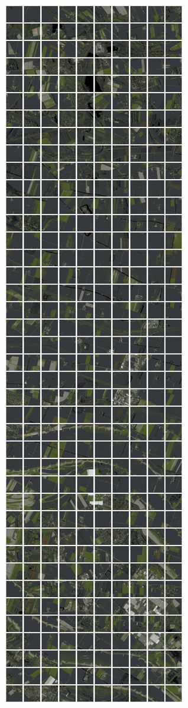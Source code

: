 <html>
<div>
<img src="https://github.com/HakkaTjakka/NL_TILE_MAP/blob/main/18/617/-1041/r.6170.-10410.png" height="44" width="44">
<img src="https://github.com/HakkaTjakka/NL_TILE_MAP/blob/main/18/617/-1041/r.6171.-10410.png" height="44" width="44">
<img src="https://github.com/HakkaTjakka/NL_TILE_MAP/blob/main/18/617/-1041/r.6172.-10410.png" height="44" width="44">
<img src="https://github.com/HakkaTjakka/NL_TILE_MAP/blob/main/18/617/-1041/r.6173.-10410.png" height="44" width="44">
<img src="https://github.com/HakkaTjakka/NL_TILE_MAP/blob/main/18/617/-1041/r.6174.-10410.png" height="44" width="44">
<img src="https://github.com/HakkaTjakka/NL_TILE_MAP/blob/main/18/617/-1041/r.6175.-10410.png" height="44" width="44">
<img src="https://github.com/HakkaTjakka/NL_TILE_MAP/blob/main/18/617/-1041/r.6176.-10410.png" height="44" width="44">
<img src="https://github.com/HakkaTjakka/NL_TILE_MAP/blob/main/18/617/-1041/r.6177.-10410.png" height="44" width="44">
<img src="https://github.com/HakkaTjakka/NL_TILE_MAP/blob/main/18/617/-1041/r.6178.-10410.png" height="44" width="44">
<img src="https://github.com/HakkaTjakka/NL_TILE_MAP/blob/main/18/617/-1041/r.6179.-10410.png" height="44" width="44">
<img src="https://github.com/HakkaTjakka/NL_TILE_MAP/blob/main/18/618/-1041/r.6180.-10410.png" height="44" width="44">
<img src="https://github.com/HakkaTjakka/NL_TILE_MAP/blob/main/18/618/-1041/r.6181.-10410.png" height="44" width="44">
<img src="https://github.com/HakkaTjakka/NL_TILE_MAP/blob/main/18/618/-1041/r.6182.-10410.png" height="44" width="44">
<img src="https://github.com/HakkaTjakka/NL_TILE_MAP/blob/main/18/618/-1041/r.6183.-10410.png" height="44" width="44">
<img src="https://github.com/HakkaTjakka/NL_TILE_MAP/blob/main/18/618/-1041/r.6184.-10410.png" height="44" width="44">
<img src="https://github.com/HakkaTjakka/NL_TILE_MAP/blob/main/18/618/-1041/r.6185.-10410.png" height="44" width="44">
<img src="https://github.com/HakkaTjakka/NL_TILE_MAP/blob/main/18/618/-1041/r.6186.-10410.png" height="44" width="44">
<img src="https://github.com/HakkaTjakka/NL_TILE_MAP/blob/main/18/618/-1041/r.6187.-10410.png" height="44" width="44">
<img src="https://github.com/HakkaTjakka/NL_TILE_MAP/blob/main/18/618/-1041/r.6188.-10410.png" height="44" width="44">
<img src="https://github.com/HakkaTjakka/NL_TILE_MAP/blob/main/18/618/-1041/r.6189.-10410.png" height="44" width="44">
<br>
<img src="https://github.com/HakkaTjakka/NL_TILE_MAP/blob/main/18/617/-1041/r.6170.-10409.png" height="44" width="44">
<img src="https://github.com/HakkaTjakka/NL_TILE_MAP/blob/main/18/617/-1041/r.6171.-10409.png" height="44" width="44">
<img src="https://github.com/HakkaTjakka/NL_TILE_MAP/blob/main/18/617/-1041/r.6172.-10409.png" height="44" width="44">
<img src="https://github.com/HakkaTjakka/NL_TILE_MAP/blob/main/18/617/-1041/r.6173.-10409.png" height="44" width="44">
<img src="https://github.com/HakkaTjakka/NL_TILE_MAP/blob/main/18/617/-1041/r.6174.-10409.png" height="44" width="44">
<img src="https://github.com/HakkaTjakka/NL_TILE_MAP/blob/main/18/617/-1041/r.6175.-10409.png" height="44" width="44">
<img src="https://github.com/HakkaTjakka/NL_TILE_MAP/blob/main/18/617/-1041/r.6176.-10409.png" height="44" width="44">
<img src="https://github.com/HakkaTjakka/NL_TILE_MAP/blob/main/18/617/-1041/r.6177.-10409.png" height="44" width="44">
<img src="https://github.com/HakkaTjakka/NL_TILE_MAP/blob/main/18/617/-1041/r.6178.-10409.png" height="44" width="44">
<img src="https://github.com/HakkaTjakka/NL_TILE_MAP/blob/main/18/617/-1041/r.6179.-10409.png" height="44" width="44">
<img src="https://github.com/HakkaTjakka/NL_TILE_MAP/blob/main/18/618/-1041/r.6180.-10409.png" height="44" width="44">
<img src="https://github.com/HakkaTjakka/NL_TILE_MAP/blob/main/18/618/-1041/r.6181.-10409.png" height="44" width="44">
<img src="https://github.com/HakkaTjakka/NL_TILE_MAP/blob/main/18/618/-1041/r.6182.-10409.png" height="44" width="44">
<img src="https://github.com/HakkaTjakka/NL_TILE_MAP/blob/main/18/618/-1041/r.6183.-10409.png" height="44" width="44">
<img src="https://github.com/HakkaTjakka/NL_TILE_MAP/blob/main/18/618/-1041/r.6184.-10409.png" height="44" width="44">
<img src="https://github.com/HakkaTjakka/NL_TILE_MAP/blob/main/18/618/-1041/r.6185.-10409.png" height="44" width="44">
<img src="https://github.com/HakkaTjakka/NL_TILE_MAP/blob/main/18/618/-1041/r.6186.-10409.png" height="44" width="44">
<img src="https://github.com/HakkaTjakka/NL_TILE_MAP/blob/main/18/618/-1041/r.6187.-10409.png" height="44" width="44">
<img src="https://github.com/HakkaTjakka/NL_TILE_MAP/blob/main/18/618/-1041/r.6188.-10409.png" height="44" width="44">
<img src="https://github.com/HakkaTjakka/NL_TILE_MAP/blob/main/18/618/-1041/r.6189.-10409.png" height="44" width="44">
<br>
<img src="https://github.com/HakkaTjakka/NL_TILE_MAP/blob/main/18/617/-1041/r.6170.-10408.png" height="44" width="44">
<img src="https://github.com/HakkaTjakka/NL_TILE_MAP/blob/main/18/617/-1041/r.6171.-10408.png" height="44" width="44">
<img src="https://github.com/HakkaTjakka/NL_TILE_MAP/blob/main/18/617/-1041/r.6172.-10408.png" height="44" width="44">
<img src="https://github.com/HakkaTjakka/NL_TILE_MAP/blob/main/18/617/-1041/r.6173.-10408.png" height="44" width="44">
<img src="https://github.com/HakkaTjakka/NL_TILE_MAP/blob/main/18/617/-1041/r.6174.-10408.png" height="44" width="44">
<img src="https://github.com/HakkaTjakka/NL_TILE_MAP/blob/main/18/617/-1041/r.6175.-10408.png" height="44" width="44">
<img src="https://github.com/HakkaTjakka/NL_TILE_MAP/blob/main/18/617/-1041/r.6176.-10408.png" height="44" width="44">
<img src="https://github.com/HakkaTjakka/NL_TILE_MAP/blob/main/18/617/-1041/r.6177.-10408.png" height="44" width="44">
<img src="https://github.com/HakkaTjakka/NL_TILE_MAP/blob/main/18/617/-1041/r.6178.-10408.png" height="44" width="44">
<img src="https://github.com/HakkaTjakka/NL_TILE_MAP/blob/main/18/617/-1041/r.6179.-10408.png" height="44" width="44">
<img src="https://github.com/HakkaTjakka/NL_TILE_MAP/blob/main/18/618/-1041/r.6180.-10408.png" height="44" width="44">
<img src="https://github.com/HakkaTjakka/NL_TILE_MAP/blob/main/18/618/-1041/r.6181.-10408.png" height="44" width="44">
<img src="https://github.com/HakkaTjakka/NL_TILE_MAP/blob/main/18/618/-1041/r.6182.-10408.png" height="44" width="44">
<img src="https://github.com/HakkaTjakka/NL_TILE_MAP/blob/main/18/618/-1041/r.6183.-10408.png" height="44" width="44">
<img src="https://github.com/HakkaTjakka/NL_TILE_MAP/blob/main/18/618/-1041/r.6184.-10408.png" height="44" width="44">
<img src="https://github.com/HakkaTjakka/NL_TILE_MAP/blob/main/18/618/-1041/r.6185.-10408.png" height="44" width="44">
<img src="https://github.com/HakkaTjakka/NL_TILE_MAP/blob/main/18/618/-1041/r.6186.-10408.png" height="44" width="44">
<img src="https://github.com/HakkaTjakka/NL_TILE_MAP/blob/main/18/618/-1041/r.6187.-10408.png" height="44" width="44">
<img src="https://github.com/HakkaTjakka/NL_TILE_MAP/blob/main/18/618/-1041/r.6188.-10408.png" height="44" width="44">
<img src="https://github.com/HakkaTjakka/NL_TILE_MAP/blob/main/18/618/-1041/r.6189.-10408.png" height="44" width="44">
<br>
<img src="https://github.com/HakkaTjakka/NL_TILE_MAP/blob/main/18/617/-1041/r.6170.-10407.png" height="44" width="44">
<img src="https://github.com/HakkaTjakka/NL_TILE_MAP/blob/main/18/617/-1041/r.6171.-10407.png" height="44" width="44">
<img src="https://github.com/HakkaTjakka/NL_TILE_MAP/blob/main/18/617/-1041/r.6172.-10407.png" height="44" width="44">
<img src="https://github.com/HakkaTjakka/NL_TILE_MAP/blob/main/18/617/-1041/r.6173.-10407.png" height="44" width="44">
<img src="https://github.com/HakkaTjakka/NL_TILE_MAP/blob/main/18/617/-1041/r.6174.-10407.png" height="44" width="44">
<img src="https://github.com/HakkaTjakka/NL_TILE_MAP/blob/main/18/617/-1041/r.6175.-10407.png" height="44" width="44">
<img src="https://github.com/HakkaTjakka/NL_TILE_MAP/blob/main/18/617/-1041/r.6176.-10407.png" height="44" width="44">
<img src="https://github.com/HakkaTjakka/NL_TILE_MAP/blob/main/18/617/-1041/r.6177.-10407.png" height="44" width="44">
<img src="https://github.com/HakkaTjakka/NL_TILE_MAP/blob/main/18/617/-1041/r.6178.-10407.png" height="44" width="44">
<img src="https://github.com/HakkaTjakka/NL_TILE_MAP/blob/main/18/617/-1041/r.6179.-10407.png" height="44" width="44">
<img src="https://github.com/HakkaTjakka/NL_TILE_MAP/blob/main/18/618/-1041/r.6180.-10407.png" height="44" width="44">
<img src="https://github.com/HakkaTjakka/NL_TILE_MAP/blob/main/18/618/-1041/r.6181.-10407.png" height="44" width="44">
<img src="https://github.com/HakkaTjakka/NL_TILE_MAP/blob/main/18/618/-1041/r.6182.-10407.png" height="44" width="44">
<img src="https://github.com/HakkaTjakka/NL_TILE_MAP/blob/main/18/618/-1041/r.6183.-10407.png" height="44" width="44">
<img src="https://github.com/HakkaTjakka/NL_TILE_MAP/blob/main/18/618/-1041/r.6184.-10407.png" height="44" width="44">
<img src="https://github.com/HakkaTjakka/NL_TILE_MAP/blob/main/18/618/-1041/r.6185.-10407.png" height="44" width="44">
<img src="https://github.com/HakkaTjakka/NL_TILE_MAP/blob/main/18/618/-1041/r.6186.-10407.png" height="44" width="44">
<img src="https://github.com/HakkaTjakka/NL_TILE_MAP/blob/main/18/618/-1041/r.6187.-10407.png" height="44" width="44">
<img src="https://github.com/HakkaTjakka/NL_TILE_MAP/blob/main/18/618/-1041/r.6188.-10407.png" height="44" width="44">
<img src="https://github.com/HakkaTjakka/NL_TILE_MAP/blob/main/18/618/-1041/r.6189.-10407.png" height="44" width="44">
<br>
<img src="https://github.com/HakkaTjakka/NL_TILE_MAP/blob/main/18/617/-1041/r.6170.-10406.png" height="44" width="44">
<img src="https://github.com/HakkaTjakka/NL_TILE_MAP/blob/main/18/617/-1041/r.6171.-10406.png" height="44" width="44">
<img src="https://github.com/HakkaTjakka/NL_TILE_MAP/blob/main/18/617/-1041/r.6172.-10406.png" height="44" width="44">
<img src="https://github.com/HakkaTjakka/NL_TILE_MAP/blob/main/18/617/-1041/r.6173.-10406.png" height="44" width="44">
<img src="https://github.com/HakkaTjakka/NL_TILE_MAP/blob/main/18/617/-1041/r.6174.-10406.png" height="44" width="44">
<img src="https://github.com/HakkaTjakka/NL_TILE_MAP/blob/main/18/617/-1041/r.6175.-10406.png" height="44" width="44">
<img src="https://github.com/HakkaTjakka/NL_TILE_MAP/blob/main/18/617/-1041/r.6176.-10406.png" height="44" width="44">
<img src="https://github.com/HakkaTjakka/NL_TILE_MAP/blob/main/18/617/-1041/r.6177.-10406.png" height="44" width="44">
<img src="https://github.com/HakkaTjakka/NL_TILE_MAP/blob/main/18/617/-1041/r.6178.-10406.png" height="44" width="44">
<img src="https://github.com/HakkaTjakka/NL_TILE_MAP/blob/main/18/617/-1041/r.6179.-10406.png" height="44" width="44">
<img src="https://github.com/HakkaTjakka/NL_TILE_MAP/blob/main/18/618/-1041/r.6180.-10406.png" height="44" width="44">
<img src="https://github.com/HakkaTjakka/NL_TILE_MAP/blob/main/18/618/-1041/r.6181.-10406.png" height="44" width="44">
<img src="https://github.com/HakkaTjakka/NL_TILE_MAP/blob/main/18/618/-1041/r.6182.-10406.png" height="44" width="44">
<img src="https://github.com/HakkaTjakka/NL_TILE_MAP/blob/main/18/618/-1041/r.6183.-10406.png" height="44" width="44">
<img src="https://github.com/HakkaTjakka/NL_TILE_MAP/blob/main/18/618/-1041/r.6184.-10406.png" height="44" width="44">
<img src="https://github.com/HakkaTjakka/NL_TILE_MAP/blob/main/18/618/-1041/r.6185.-10406.png" height="44" width="44">
<img src="https://github.com/HakkaTjakka/NL_TILE_MAP/blob/main/18/618/-1041/r.6186.-10406.png" height="44" width="44">
<img src="https://github.com/HakkaTjakka/NL_TILE_MAP/blob/main/18/618/-1041/r.6187.-10406.png" height="44" width="44">
<img src="https://github.com/HakkaTjakka/NL_TILE_MAP/blob/main/18/618/-1041/r.6188.-10406.png" height="44" width="44">
<img src="https://github.com/HakkaTjakka/NL_TILE_MAP/blob/main/18/618/-1041/r.6189.-10406.png" height="44" width="44">
<br>
<img src="https://github.com/HakkaTjakka/NL_TILE_MAP/blob/main/18/617/-1041/r.6170.-10405.png" height="44" width="44">
<img src="https://github.com/HakkaTjakka/NL_TILE_MAP/blob/main/18/617/-1041/r.6171.-10405.png" height="44" width="44">
<img src="https://github.com/HakkaTjakka/NL_TILE_MAP/blob/main/18/617/-1041/r.6172.-10405.png" height="44" width="44">
<img src="https://github.com/HakkaTjakka/NL_TILE_MAP/blob/main/18/617/-1041/r.6173.-10405.png" height="44" width="44">
<img src="https://github.com/HakkaTjakka/NL_TILE_MAP/blob/main/18/617/-1041/r.6174.-10405.png" height="44" width="44">
<img src="https://github.com/HakkaTjakka/NL_TILE_MAP/blob/main/18/617/-1041/r.6175.-10405.png" height="44" width="44">
<img src="https://github.com/HakkaTjakka/NL_TILE_MAP/blob/main/18/617/-1041/r.6176.-10405.png" height="44" width="44">
<img src="https://github.com/HakkaTjakka/NL_TILE_MAP/blob/main/18/617/-1041/r.6177.-10405.png" height="44" width="44">
<img src="https://github.com/HakkaTjakka/NL_TILE_MAP/blob/main/18/617/-1041/r.6178.-10405.png" height="44" width="44">
<img src="https://github.com/HakkaTjakka/NL_TILE_MAP/blob/main/18/617/-1041/r.6179.-10405.png" height="44" width="44">
<img src="https://github.com/HakkaTjakka/NL_TILE_MAP/blob/main/18/618/-1041/r.6180.-10405.png" height="44" width="44">
<img src="https://github.com/HakkaTjakka/NL_TILE_MAP/blob/main/18/618/-1041/r.6181.-10405.png" height="44" width="44">
<img src="https://github.com/HakkaTjakka/NL_TILE_MAP/blob/main/18/618/-1041/r.6182.-10405.png" height="44" width="44">
<img src="https://github.com/HakkaTjakka/NL_TILE_MAP/blob/main/18/618/-1041/r.6183.-10405.png" height="44" width="44">
<img src="https://github.com/HakkaTjakka/NL_TILE_MAP/blob/main/18/618/-1041/r.6184.-10405.png" height="44" width="44">
<img src="https://github.com/HakkaTjakka/NL_TILE_MAP/blob/main/18/618/-1041/r.6185.-10405.png" height="44" width="44">
<img src="https://github.com/HakkaTjakka/NL_TILE_MAP/blob/main/18/618/-1041/r.6186.-10405.png" height="44" width="44">
<img src="https://github.com/HakkaTjakka/NL_TILE_MAP/blob/main/18/618/-1041/r.6187.-10405.png" height="44" width="44">
<img src="https://github.com/HakkaTjakka/NL_TILE_MAP/blob/main/18/618/-1041/r.6188.-10405.png" height="44" width="44">
<img src="https://github.com/HakkaTjakka/NL_TILE_MAP/blob/main/18/618/-1041/r.6189.-10405.png" height="44" width="44">
<br>
<img src="https://github.com/HakkaTjakka/NL_TILE_MAP/blob/main/18/617/-1041/r.6170.-10404.png" height="44" width="44">
<img src="https://github.com/HakkaTjakka/NL_TILE_MAP/blob/main/18/617/-1041/r.6171.-10404.png" height="44" width="44">
<img src="https://github.com/HakkaTjakka/NL_TILE_MAP/blob/main/18/617/-1041/r.6172.-10404.png" height="44" width="44">
<img src="https://github.com/HakkaTjakka/NL_TILE_MAP/blob/main/18/617/-1041/r.6173.-10404.png" height="44" width="44">
<img src="https://github.com/HakkaTjakka/NL_TILE_MAP/blob/main/18/617/-1041/r.6174.-10404.png" height="44" width="44">
<img src="https://github.com/HakkaTjakka/NL_TILE_MAP/blob/main/18/617/-1041/r.6175.-10404.png" height="44" width="44">
<img src="https://github.com/HakkaTjakka/NL_TILE_MAP/blob/main/18/617/-1041/r.6176.-10404.png" height="44" width="44">
<img src="https://github.com/HakkaTjakka/NL_TILE_MAP/blob/main/18/617/-1041/r.6177.-10404.png" height="44" width="44">
<img src="https://github.com/HakkaTjakka/NL_TILE_MAP/blob/main/18/617/-1041/r.6178.-10404.png" height="44" width="44">
<img src="https://github.com/HakkaTjakka/NL_TILE_MAP/blob/main/18/617/-1041/r.6179.-10404.png" height="44" width="44">
<img src="https://github.com/HakkaTjakka/NL_TILE_MAP/blob/main/18/618/-1041/r.6180.-10404.png" height="44" width="44">
<img src="https://github.com/HakkaTjakka/NL_TILE_MAP/blob/main/18/618/-1041/r.6181.-10404.png" height="44" width="44">
<img src="https://github.com/HakkaTjakka/NL_TILE_MAP/blob/main/18/618/-1041/r.6182.-10404.png" height="44" width="44">
<img src="https://github.com/HakkaTjakka/NL_TILE_MAP/blob/main/18/618/-1041/r.6183.-10404.png" height="44" width="44">
<img src="https://github.com/HakkaTjakka/NL_TILE_MAP/blob/main/18/618/-1041/r.6184.-10404.png" height="44" width="44">
<img src="https://github.com/HakkaTjakka/NL_TILE_MAP/blob/main/18/618/-1041/r.6185.-10404.png" height="44" width="44">
<img src="https://github.com/HakkaTjakka/NL_TILE_MAP/blob/main/18/618/-1041/r.6186.-10404.png" height="44" width="44">
<img src="https://github.com/HakkaTjakka/NL_TILE_MAP/blob/main/18/618/-1041/r.6187.-10404.png" height="44" width="44">
<img src="https://github.com/HakkaTjakka/NL_TILE_MAP/blob/main/18/618/-1041/r.6188.-10404.png" height="44" width="44">
<img src="https://github.com/HakkaTjakka/NL_TILE_MAP/blob/main/18/618/-1041/r.6189.-10404.png" height="44" width="44">
<br>
<img src="https://github.com/HakkaTjakka/NL_TILE_MAP/blob/main/18/617/-1041/r.6170.-10403.png" height="44" width="44">
<img src="https://github.com/HakkaTjakka/NL_TILE_MAP/blob/main/18/617/-1041/r.6171.-10403.png" height="44" width="44">
<img src="https://github.com/HakkaTjakka/NL_TILE_MAP/blob/main/18/617/-1041/r.6172.-10403.png" height="44" width="44">
<img src="https://github.com/HakkaTjakka/NL_TILE_MAP/blob/main/18/617/-1041/r.6173.-10403.png" height="44" width="44">
<img src="https://github.com/HakkaTjakka/NL_TILE_MAP/blob/main/18/617/-1041/r.6174.-10403.png" height="44" width="44">
<img src="https://github.com/HakkaTjakka/NL_TILE_MAP/blob/main/18/617/-1041/r.6175.-10403.png" height="44" width="44">
<img src="https://github.com/HakkaTjakka/NL_TILE_MAP/blob/main/18/617/-1041/r.6176.-10403.png" height="44" width="44">
<img src="https://github.com/HakkaTjakka/NL_TILE_MAP/blob/main/18/617/-1041/r.6177.-10403.png" height="44" width="44">
<img src="https://github.com/HakkaTjakka/NL_TILE_MAP/blob/main/18/617/-1041/r.6178.-10403.png" height="44" width="44">
<img src="https://github.com/HakkaTjakka/NL_TILE_MAP/blob/main/18/617/-1041/r.6179.-10403.png" height="44" width="44">
<img src="https://github.com/HakkaTjakka/NL_TILE_MAP/blob/main/18/618/-1041/r.6180.-10403.png" height="44" width="44">
<img src="https://github.com/HakkaTjakka/NL_TILE_MAP/blob/main/18/618/-1041/r.6181.-10403.png" height="44" width="44">
<img src="https://github.com/HakkaTjakka/NL_TILE_MAP/blob/main/18/618/-1041/r.6182.-10403.png" height="44" width="44">
<img src="https://github.com/HakkaTjakka/NL_TILE_MAP/blob/main/18/618/-1041/r.6183.-10403.png" height="44" width="44">
<img src="https://github.com/HakkaTjakka/NL_TILE_MAP/blob/main/18/618/-1041/r.6184.-10403.png" height="44" width="44">
<img src="https://github.com/HakkaTjakka/NL_TILE_MAP/blob/main/18/618/-1041/r.6185.-10403.png" height="44" width="44">
<img src="https://github.com/HakkaTjakka/NL_TILE_MAP/blob/main/18/618/-1041/r.6186.-10403.png" height="44" width="44">
<img src="https://github.com/HakkaTjakka/NL_TILE_MAP/blob/main/18/618/-1041/r.6187.-10403.png" height="44" width="44">
<img src="https://github.com/HakkaTjakka/NL_TILE_MAP/blob/main/18/618/-1041/r.6188.-10403.png" height="44" width="44">
<img src="https://github.com/HakkaTjakka/NL_TILE_MAP/blob/main/18/618/-1041/r.6189.-10403.png" height="44" width="44">
<br>
<img src="https://github.com/HakkaTjakka/NL_TILE_MAP/blob/main/18/617/-1041/r.6170.-10402.png" height="44" width="44">
<img src="https://github.com/HakkaTjakka/NL_TILE_MAP/blob/main/18/617/-1041/r.6171.-10402.png" height="44" width="44">
<img src="https://github.com/HakkaTjakka/NL_TILE_MAP/blob/main/18/617/-1041/r.6172.-10402.png" height="44" width="44">
<img src="https://github.com/HakkaTjakka/NL_TILE_MAP/blob/main/18/617/-1041/r.6173.-10402.png" height="44" width="44">
<img src="https://github.com/HakkaTjakka/NL_TILE_MAP/blob/main/18/617/-1041/r.6174.-10402.png" height="44" width="44">
<img src="https://github.com/HakkaTjakka/NL_TILE_MAP/blob/main/18/617/-1041/r.6175.-10402.png" height="44" width="44">
<img src="https://github.com/HakkaTjakka/NL_TILE_MAP/blob/main/18/617/-1041/r.6176.-10402.png" height="44" width="44">
<img src="https://github.com/HakkaTjakka/NL_TILE_MAP/blob/main/18/617/-1041/r.6177.-10402.png" height="44" width="44">
<img src="https://github.com/HakkaTjakka/NL_TILE_MAP/blob/main/18/617/-1041/r.6178.-10402.png" height="44" width="44">
<img src="https://github.com/HakkaTjakka/NL_TILE_MAP/blob/main/18/617/-1041/r.6179.-10402.png" height="44" width="44">
<img src="https://github.com/HakkaTjakka/NL_TILE_MAP/blob/main/18/618/-1041/r.6180.-10402.png" height="44" width="44">
<img src="https://github.com/HakkaTjakka/NL_TILE_MAP/blob/main/18/618/-1041/r.6181.-10402.png" height="44" width="44">
<img src="https://github.com/HakkaTjakka/NL_TILE_MAP/blob/main/18/618/-1041/r.6182.-10402.png" height="44" width="44">
<img src="https://github.com/HakkaTjakka/NL_TILE_MAP/blob/main/18/618/-1041/r.6183.-10402.png" height="44" width="44">
<img src="https://github.com/HakkaTjakka/NL_TILE_MAP/blob/main/18/618/-1041/r.6184.-10402.png" height="44" width="44">
<img src="https://github.com/HakkaTjakka/NL_TILE_MAP/blob/main/18/618/-1041/r.6185.-10402.png" height="44" width="44">
<img src="https://github.com/HakkaTjakka/NL_TILE_MAP/blob/main/18/618/-1041/r.6186.-10402.png" height="44" width="44">
<img src="https://github.com/HakkaTjakka/NL_TILE_MAP/blob/main/18/618/-1041/r.6187.-10402.png" height="44" width="44">
<img src="https://github.com/HakkaTjakka/NL_TILE_MAP/blob/main/18/618/-1041/r.6188.-10402.png" height="44" width="44">
<img src="https://github.com/HakkaTjakka/NL_TILE_MAP/blob/main/18/618/-1041/r.6189.-10402.png" height="44" width="44">
<br>
<img src="https://github.com/HakkaTjakka/NL_TILE_MAP/blob/main/18/617/-1041/r.6170.-10401.png" height="44" width="44">
<img src="https://github.com/HakkaTjakka/NL_TILE_MAP/blob/main/18/617/-1041/r.6171.-10401.png" height="44" width="44">
<img src="https://github.com/HakkaTjakka/NL_TILE_MAP/blob/main/18/617/-1041/r.6172.-10401.png" height="44" width="44">
<img src="https://github.com/HakkaTjakka/NL_TILE_MAP/blob/main/18/617/-1041/r.6173.-10401.png" height="44" width="44">
<img src="https://github.com/HakkaTjakka/NL_TILE_MAP/blob/main/18/617/-1041/r.6174.-10401.png" height="44" width="44">
<img src="https://github.com/HakkaTjakka/NL_TILE_MAP/blob/main/18/617/-1041/r.6175.-10401.png" height="44" width="44">
<img src="https://github.com/HakkaTjakka/NL_TILE_MAP/blob/main/18/617/-1041/r.6176.-10401.png" height="44" width="44">
<img src="https://github.com/HakkaTjakka/NL_TILE_MAP/blob/main/18/617/-1041/r.6177.-10401.png" height="44" width="44">
<img src="https://github.com/HakkaTjakka/NL_TILE_MAP/blob/main/18/617/-1041/r.6178.-10401.png" height="44" width="44">
<img src="https://github.com/HakkaTjakka/NL_TILE_MAP/blob/main/18/617/-1041/r.6179.-10401.png" height="44" width="44">
<img src="https://github.com/HakkaTjakka/NL_TILE_MAP/blob/main/18/618/-1041/r.6180.-10401.png" height="44" width="44">
<img src="https://github.com/HakkaTjakka/NL_TILE_MAP/blob/main/18/618/-1041/r.6181.-10401.png" height="44" width="44">
<img src="https://github.com/HakkaTjakka/NL_TILE_MAP/blob/main/18/618/-1041/r.6182.-10401.png" height="44" width="44">
<img src="https://github.com/HakkaTjakka/NL_TILE_MAP/blob/main/18/618/-1041/r.6183.-10401.png" height="44" width="44">
<img src="https://github.com/HakkaTjakka/NL_TILE_MAP/blob/main/18/618/-1041/r.6184.-10401.png" height="44" width="44">
<img src="https://github.com/HakkaTjakka/NL_TILE_MAP/blob/main/18/618/-1041/r.6185.-10401.png" height="44" width="44">
<img src="https://github.com/HakkaTjakka/NL_TILE_MAP/blob/main/18/618/-1041/r.6186.-10401.png" height="44" width="44">
<img src="https://github.com/HakkaTjakka/NL_TILE_MAP/blob/main/18/618/-1041/r.6187.-10401.png" height="44" width="44">
<img src="https://github.com/HakkaTjakka/NL_TILE_MAP/blob/main/18/618/-1041/r.6188.-10401.png" height="44" width="44">
<img src="https://github.com/HakkaTjakka/NL_TILE_MAP/blob/main/18/618/-1041/r.6189.-10401.png" height="44" width="44">
<br>
<img src="https://github.com/HakkaTjakka/NL_TILE_MAP/blob/main/18/617/-1040/r.6170.-10400.png" height="44" width="44">
<img src="https://github.com/HakkaTjakka/NL_TILE_MAP/blob/main/18/617/-1040/r.6171.-10400.png" height="44" width="44">
<img src="https://github.com/HakkaTjakka/NL_TILE_MAP/blob/main/18/617/-1040/r.6172.-10400.png" height="44" width="44">
<img src="https://github.com/HakkaTjakka/NL_TILE_MAP/blob/main/18/617/-1040/r.6173.-10400.png" height="44" width="44">
<img src="https://github.com/HakkaTjakka/NL_TILE_MAP/blob/main/18/617/-1040/r.6174.-10400.png" height="44" width="44">
<img src="https://github.com/HakkaTjakka/NL_TILE_MAP/blob/main/18/617/-1040/r.6175.-10400.png" height="44" width="44">
<img src="https://github.com/HakkaTjakka/NL_TILE_MAP/blob/main/18/617/-1040/r.6176.-10400.png" height="44" width="44">
<img src="https://github.com/HakkaTjakka/NL_TILE_MAP/blob/main/18/617/-1040/r.6177.-10400.png" height="44" width="44">
<img src="https://github.com/HakkaTjakka/NL_TILE_MAP/blob/main/18/617/-1040/r.6178.-10400.png" height="44" width="44">
<img src="https://github.com/HakkaTjakka/NL_TILE_MAP/blob/main/18/617/-1040/r.6179.-10400.png" height="44" width="44">
<img src="https://github.com/HakkaTjakka/NL_TILE_MAP/blob/main/18/618/-1040/r.6180.-10400.png" height="44" width="44">
<img src="https://github.com/HakkaTjakka/NL_TILE_MAP/blob/main/18/618/-1040/r.6181.-10400.png" height="44" width="44">
<img src="https://github.com/HakkaTjakka/NL_TILE_MAP/blob/main/18/618/-1040/r.6182.-10400.png" height="44" width="44">
<img src="https://github.com/HakkaTjakka/NL_TILE_MAP/blob/main/18/618/-1040/r.6183.-10400.png" height="44" width="44">
<img src="https://github.com/HakkaTjakka/NL_TILE_MAP/blob/main/18/618/-1040/r.6184.-10400.png" height="44" width="44">
<img src="https://github.com/HakkaTjakka/NL_TILE_MAP/blob/main/18/618/-1040/r.6185.-10400.png" height="44" width="44">
<img src="https://github.com/HakkaTjakka/NL_TILE_MAP/blob/main/18/618/-1040/r.6186.-10400.png" height="44" width="44">
<img src="https://github.com/HakkaTjakka/NL_TILE_MAP/blob/main/18/618/-1040/r.6187.-10400.png" height="44" width="44">
<img src="https://github.com/HakkaTjakka/NL_TILE_MAP/blob/main/18/618/-1040/r.6188.-10400.png" height="44" width="44">
<img src="https://github.com/HakkaTjakka/NL_TILE_MAP/blob/main/18/618/-1040/r.6189.-10400.png" height="44" width="44">
<br>
<img src="https://github.com/HakkaTjakka/NL_TILE_MAP/blob/main/18/617/-1040/r.6170.-10399.png" height="44" width="44">
<img src="https://github.com/HakkaTjakka/NL_TILE_MAP/blob/main/18/617/-1040/r.6171.-10399.png" height="44" width="44">
<img src="https://github.com/HakkaTjakka/NL_TILE_MAP/blob/main/18/617/-1040/r.6172.-10399.png" height="44" width="44">
<img src="https://github.com/HakkaTjakka/NL_TILE_MAP/blob/main/18/617/-1040/r.6173.-10399.png" height="44" width="44">
<img src="https://github.com/HakkaTjakka/NL_TILE_MAP/blob/main/18/617/-1040/r.6174.-10399.png" height="44" width="44">
<img src="https://github.com/HakkaTjakka/NL_TILE_MAP/blob/main/18/617/-1040/r.6175.-10399.png" height="44" width="44">
<img src="https://github.com/HakkaTjakka/NL_TILE_MAP/blob/main/18/617/-1040/r.6176.-10399.png" height="44" width="44">
<img src="https://github.com/HakkaTjakka/NL_TILE_MAP/blob/main/18/617/-1040/r.6177.-10399.png" height="44" width="44">
<img src="https://github.com/HakkaTjakka/NL_TILE_MAP/blob/main/18/617/-1040/r.6178.-10399.png" height="44" width="44">
<img src="https://github.com/HakkaTjakka/NL_TILE_MAP/blob/main/18/617/-1040/r.6179.-10399.png" height="44" width="44">
<img src="https://github.com/HakkaTjakka/NL_TILE_MAP/blob/main/18/618/-1040/r.6180.-10399.png" height="44" width="44">
<img src="https://github.com/HakkaTjakka/NL_TILE_MAP/blob/main/18/618/-1040/r.6181.-10399.png" height="44" width="44">
<img src="https://github.com/HakkaTjakka/NL_TILE_MAP/blob/main/18/618/-1040/r.6182.-10399.png" height="44" width="44">
<img src="https://github.com/HakkaTjakka/NL_TILE_MAP/blob/main/18/618/-1040/r.6183.-10399.png" height="44" width="44">
<img src="https://github.com/HakkaTjakka/NL_TILE_MAP/blob/main/18/618/-1040/r.6184.-10399.png" height="44" width="44">
<img src="https://github.com/HakkaTjakka/NL_TILE_MAP/blob/main/18/618/-1040/r.6185.-10399.png" height="44" width="44">
<img src="https://github.com/HakkaTjakka/NL_TILE_MAP/blob/main/18/618/-1040/r.6186.-10399.png" height="44" width="44">
<img src="https://github.com/HakkaTjakka/NL_TILE_MAP/blob/main/18/618/-1040/r.6187.-10399.png" height="44" width="44">
<img src="https://github.com/HakkaTjakka/NL_TILE_MAP/blob/main/18/618/-1040/r.6188.-10399.png" height="44" width="44">
<img src="https://github.com/HakkaTjakka/NL_TILE_MAP/blob/main/18/618/-1040/r.6189.-10399.png" height="44" width="44">
<br>
<img src="https://github.com/HakkaTjakka/NL_TILE_MAP/blob/main/18/617/-1040/r.6170.-10398.png" height="44" width="44">
<img src="https://github.com/HakkaTjakka/NL_TILE_MAP/blob/main/18/617/-1040/r.6171.-10398.png" height="44" width="44">
<img src="https://github.com/HakkaTjakka/NL_TILE_MAP/blob/main/18/617/-1040/r.6172.-10398.png" height="44" width="44">
<img src="https://github.com/HakkaTjakka/NL_TILE_MAP/blob/main/18/617/-1040/r.6173.-10398.png" height="44" width="44">
<img src="https://github.com/HakkaTjakka/NL_TILE_MAP/blob/main/18/617/-1040/r.6174.-10398.png" height="44" width="44">
<img src="https://github.com/HakkaTjakka/NL_TILE_MAP/blob/main/18/617/-1040/r.6175.-10398.png" height="44" width="44">
<img src="https://github.com/HakkaTjakka/NL_TILE_MAP/blob/main/18/617/-1040/r.6176.-10398.png" height="44" width="44">
<img src="https://github.com/HakkaTjakka/NL_TILE_MAP/blob/main/18/617/-1040/r.6177.-10398.png" height="44" width="44">
<img src="https://github.com/HakkaTjakka/NL_TILE_MAP/blob/main/18/617/-1040/r.6178.-10398.png" height="44" width="44">
<img src="https://github.com/HakkaTjakka/NL_TILE_MAP/blob/main/18/617/-1040/r.6179.-10398.png" height="44" width="44">
<img src="https://github.com/HakkaTjakka/NL_TILE_MAP/blob/main/18/618/-1040/r.6180.-10398.png" height="44" width="44">
<img src="https://github.com/HakkaTjakka/NL_TILE_MAP/blob/main/18/618/-1040/r.6181.-10398.png" height="44" width="44">
<img src="https://github.com/HakkaTjakka/NL_TILE_MAP/blob/main/18/618/-1040/r.6182.-10398.png" height="44" width="44">
<img src="https://github.com/HakkaTjakka/NL_TILE_MAP/blob/main/18/618/-1040/r.6183.-10398.png" height="44" width="44">
<img src="https://github.com/HakkaTjakka/NL_TILE_MAP/blob/main/18/618/-1040/r.6184.-10398.png" height="44" width="44">
<img src="https://github.com/HakkaTjakka/NL_TILE_MAP/blob/main/18/618/-1040/r.6185.-10398.png" height="44" width="44">
<img src="https://github.com/HakkaTjakka/NL_TILE_MAP/blob/main/18/618/-1040/r.6186.-10398.png" height="44" width="44">
<img src="https://github.com/HakkaTjakka/NL_TILE_MAP/blob/main/18/618/-1040/r.6187.-10398.png" height="44" width="44">
<img src="https://github.com/HakkaTjakka/NL_TILE_MAP/blob/main/18/618/-1040/r.6188.-10398.png" height="44" width="44">
<img src="https://github.com/HakkaTjakka/NL_TILE_MAP/blob/main/18/618/-1040/r.6189.-10398.png" height="44" width="44">
<br>
<img src="https://github.com/HakkaTjakka/NL_TILE_MAP/blob/main/18/617/-1040/r.6170.-10397.png" height="44" width="44">
<img src="https://github.com/HakkaTjakka/NL_TILE_MAP/blob/main/18/617/-1040/r.6171.-10397.png" height="44" width="44">
<img src="https://github.com/HakkaTjakka/NL_TILE_MAP/blob/main/18/617/-1040/r.6172.-10397.png" height="44" width="44">
<img src="https://github.com/HakkaTjakka/NL_TILE_MAP/blob/main/18/617/-1040/r.6173.-10397.png" height="44" width="44">
<img src="https://github.com/HakkaTjakka/NL_TILE_MAP/blob/main/18/617/-1040/r.6174.-10397.png" height="44" width="44">
<img src="https://github.com/HakkaTjakka/NL_TILE_MAP/blob/main/18/617/-1040/r.6175.-10397.png" height="44" width="44">
<img src="https://github.com/HakkaTjakka/NL_TILE_MAP/blob/main/18/617/-1040/r.6176.-10397.png" height="44" width="44">
<img src="https://github.com/HakkaTjakka/NL_TILE_MAP/blob/main/18/617/-1040/r.6177.-10397.png" height="44" width="44">
<img src="https://github.com/HakkaTjakka/NL_TILE_MAP/blob/main/18/617/-1040/r.6178.-10397.png" height="44" width="44">
<img src="https://github.com/HakkaTjakka/NL_TILE_MAP/blob/main/18/617/-1040/r.6179.-10397.png" height="44" width="44">
<img src="https://github.com/HakkaTjakka/NL_TILE_MAP/blob/main/18/618/-1040/r.6180.-10397.png" height="44" width="44">
<img src="https://github.com/HakkaTjakka/NL_TILE_MAP/blob/main/18/618/-1040/r.6181.-10397.png" height="44" width="44">
<img src="https://github.com/HakkaTjakka/NL_TILE_MAP/blob/main/18/618/-1040/r.6182.-10397.png" height="44" width="44">
<img src="https://github.com/HakkaTjakka/NL_TILE_MAP/blob/main/18/618/-1040/r.6183.-10397.png" height="44" width="44">
<img src="https://github.com/HakkaTjakka/NL_TILE_MAP/blob/main/18/618/-1040/r.6184.-10397.png" height="44" width="44">
<img src="https://github.com/HakkaTjakka/NL_TILE_MAP/blob/main/18/618/-1040/r.6185.-10397.png" height="44" width="44">
<img src="https://github.com/HakkaTjakka/NL_TILE_MAP/blob/main/18/618/-1040/r.6186.-10397.png" height="44" width="44">
<img src="https://github.com/HakkaTjakka/NL_TILE_MAP/blob/main/18/618/-1040/r.6187.-10397.png" height="44" width="44">
<img src="https://github.com/HakkaTjakka/NL_TILE_MAP/blob/main/18/618/-1040/r.6188.-10397.png" height="44" width="44">
<img src="https://github.com/HakkaTjakka/NL_TILE_MAP/blob/main/18/618/-1040/r.6189.-10397.png" height="44" width="44">
<br>
<img src="https://github.com/HakkaTjakka/NL_TILE_MAP/blob/main/18/617/-1040/r.6170.-10396.png" height="44" width="44">
<img src="https://github.com/HakkaTjakka/NL_TILE_MAP/blob/main/18/617/-1040/r.6171.-10396.png" height="44" width="44">
<img src="https://github.com/HakkaTjakka/NL_TILE_MAP/blob/main/18/617/-1040/r.6172.-10396.png" height="44" width="44">
<img src="https://github.com/HakkaTjakka/NL_TILE_MAP/blob/main/18/617/-1040/r.6173.-10396.png" height="44" width="44">
<img src="https://github.com/HakkaTjakka/NL_TILE_MAP/blob/main/18/617/-1040/r.6174.-10396.png" height="44" width="44">
<img src="https://github.com/HakkaTjakka/NL_TILE_MAP/blob/main/18/617/-1040/r.6175.-10396.png" height="44" width="44">
<img src="https://github.com/HakkaTjakka/NL_TILE_MAP/blob/main/18/617/-1040/r.6176.-10396.png" height="44" width="44">
<img src="https://github.com/HakkaTjakka/NL_TILE_MAP/blob/main/18/617/-1040/r.6177.-10396.png" height="44" width="44">
<img src="https://github.com/HakkaTjakka/NL_TILE_MAP/blob/main/18/617/-1040/r.6178.-10396.png" height="44" width="44">
<img src="https://github.com/HakkaTjakka/NL_TILE_MAP/blob/main/18/617/-1040/r.6179.-10396.png" height="44" width="44">
<img src="https://github.com/HakkaTjakka/NL_TILE_MAP/blob/main/18/618/-1040/r.6180.-10396.png" height="44" width="44">
<img src="https://github.com/HakkaTjakka/NL_TILE_MAP/blob/main/18/618/-1040/r.6181.-10396.png" height="44" width="44">
<img src="https://github.com/HakkaTjakka/NL_TILE_MAP/blob/main/18/618/-1040/r.6182.-10396.png" height="44" width="44">
<img src="https://github.com/HakkaTjakka/NL_TILE_MAP/blob/main/18/618/-1040/r.6183.-10396.png" height="44" width="44">
<img src="https://github.com/HakkaTjakka/NL_TILE_MAP/blob/main/18/618/-1040/r.6184.-10396.png" height="44" width="44">
<img src="https://github.com/HakkaTjakka/NL_TILE_MAP/blob/main/18/618/-1040/r.6185.-10396.png" height="44" width="44">
<img src="https://github.com/HakkaTjakka/NL_TILE_MAP/blob/main/18/618/-1040/r.6186.-10396.png" height="44" width="44">
<img src="https://github.com/HakkaTjakka/NL_TILE_MAP/blob/main/18/618/-1040/r.6187.-10396.png" height="44" width="44">
<img src="https://github.com/HakkaTjakka/NL_TILE_MAP/blob/main/18/618/-1040/r.6188.-10396.png" height="44" width="44">
<img src="https://github.com/HakkaTjakka/NL_TILE_MAP/blob/main/18/618/-1040/r.6189.-10396.png" height="44" width="44">
<br>
<img src="https://github.com/HakkaTjakka/NL_TILE_MAP/blob/main/18/617/-1040/r.6170.-10395.png" height="44" width="44">
<img src="https://github.com/HakkaTjakka/NL_TILE_MAP/blob/main/18/617/-1040/r.6171.-10395.png" height="44" width="44">
<img src="https://github.com/HakkaTjakka/NL_TILE_MAP/blob/main/18/617/-1040/r.6172.-10395.png" height="44" width="44">
<img src="https://github.com/HakkaTjakka/NL_TILE_MAP/blob/main/18/617/-1040/r.6173.-10395.png" height="44" width="44">
<img src="https://github.com/HakkaTjakka/NL_TILE_MAP/blob/main/18/617/-1040/r.6174.-10395.png" height="44" width="44">
<img src="https://github.com/HakkaTjakka/NL_TILE_MAP/blob/main/18/617/-1040/r.6175.-10395.png" height="44" width="44">
<img src="https://github.com/HakkaTjakka/NL_TILE_MAP/blob/main/18/617/-1040/r.6176.-10395.png" height="44" width="44">
<img src="https://github.com/HakkaTjakka/NL_TILE_MAP/blob/main/18/617/-1040/r.6177.-10395.png" height="44" width="44">
<img src="https://github.com/HakkaTjakka/NL_TILE_MAP/blob/main/18/617/-1040/r.6178.-10395.png" height="44" width="44">
<img src="https://github.com/HakkaTjakka/NL_TILE_MAP/blob/main/18/617/-1040/r.6179.-10395.png" height="44" width="44">
<img src="https://github.com/HakkaTjakka/NL_TILE_MAP/blob/main/18/618/-1040/r.6180.-10395.png" height="44" width="44">
<img src="https://github.com/HakkaTjakka/NL_TILE_MAP/blob/main/18/618/-1040/r.6181.-10395.png" height="44" width="44">
<img src="https://github.com/HakkaTjakka/NL_TILE_MAP/blob/main/18/618/-1040/r.6182.-10395.png" height="44" width="44">
<img src="https://github.com/HakkaTjakka/NL_TILE_MAP/blob/main/18/618/-1040/r.6183.-10395.png" height="44" width="44">
<img src="https://github.com/HakkaTjakka/NL_TILE_MAP/blob/main/18/618/-1040/r.6184.-10395.png" height="44" width="44">
<img src="https://github.com/HakkaTjakka/NL_TILE_MAP/blob/main/18/618/-1040/r.6185.-10395.png" height="44" width="44">
<img src="https://github.com/HakkaTjakka/NL_TILE_MAP/blob/main/18/618/-1040/r.6186.-10395.png" height="44" width="44">
<img src="https://github.com/HakkaTjakka/NL_TILE_MAP/blob/main/18/618/-1040/r.6187.-10395.png" height="44" width="44">
<img src="https://github.com/HakkaTjakka/NL_TILE_MAP/blob/main/18/618/-1040/r.6188.-10395.png" height="44" width="44">
<img src="https://github.com/HakkaTjakka/NL_TILE_MAP/blob/main/18/618/-1040/r.6189.-10395.png" height="44" width="44">
<br>
<img src="https://github.com/HakkaTjakka/NL_TILE_MAP/blob/main/18/617/-1040/r.6170.-10394.png" height="44" width="44">
<img src="https://github.com/HakkaTjakka/NL_TILE_MAP/blob/main/18/617/-1040/r.6171.-10394.png" height="44" width="44">
<img src="https://github.com/HakkaTjakka/NL_TILE_MAP/blob/main/18/617/-1040/r.6172.-10394.png" height="44" width="44">
<img src="https://github.com/HakkaTjakka/NL_TILE_MAP/blob/main/18/617/-1040/r.6173.-10394.png" height="44" width="44">
<img src="https://github.com/HakkaTjakka/NL_TILE_MAP/blob/main/18/617/-1040/r.6174.-10394.png" height="44" width="44">
<img src="https://github.com/HakkaTjakka/NL_TILE_MAP/blob/main/18/617/-1040/r.6175.-10394.png" height="44" width="44">
<img src="https://github.com/HakkaTjakka/NL_TILE_MAP/blob/main/18/617/-1040/r.6176.-10394.png" height="44" width="44">
<img src="https://github.com/HakkaTjakka/NL_TILE_MAP/blob/main/18/617/-1040/r.6177.-10394.png" height="44" width="44">
<img src="https://github.com/HakkaTjakka/NL_TILE_MAP/blob/main/18/617/-1040/r.6178.-10394.png" height="44" width="44">
<img src="https://github.com/HakkaTjakka/NL_TILE_MAP/blob/main/18/617/-1040/r.6179.-10394.png" height="44" width="44">
<img src="https://github.com/HakkaTjakka/NL_TILE_MAP/blob/main/18/618/-1040/r.6180.-10394.png" height="44" width="44">
<img src="https://github.com/HakkaTjakka/NL_TILE_MAP/blob/main/18/618/-1040/r.6181.-10394.png" height="44" width="44">
<img src="https://github.com/HakkaTjakka/NL_TILE_MAP/blob/main/18/618/-1040/r.6182.-10394.png" height="44" width="44">
<img src="https://github.com/HakkaTjakka/NL_TILE_MAP/blob/main/18/618/-1040/r.6183.-10394.png" height="44" width="44">
<img src="https://github.com/HakkaTjakka/NL_TILE_MAP/blob/main/18/618/-1040/r.6184.-10394.png" height="44" width="44">
<img src="https://github.com/HakkaTjakka/NL_TILE_MAP/blob/main/18/618/-1040/r.6185.-10394.png" height="44" width="44">
<img src="https://github.com/HakkaTjakka/NL_TILE_MAP/blob/main/18/618/-1040/r.6186.-10394.png" height="44" width="44">
<img src="https://github.com/HakkaTjakka/NL_TILE_MAP/blob/main/18/618/-1040/r.6187.-10394.png" height="44" width="44">
<img src="https://github.com/HakkaTjakka/NL_TILE_MAP/blob/main/18/618/-1040/r.6188.-10394.png" height="44" width="44">
<img src="https://github.com/HakkaTjakka/NL_TILE_MAP/blob/main/18/618/-1040/r.6189.-10394.png" height="44" width="44">
<br>
<img src="https://github.com/HakkaTjakka/NL_TILE_MAP/blob/main/18/617/-1040/r.6170.-10393.png" height="44" width="44">
<img src="https://github.com/HakkaTjakka/NL_TILE_MAP/blob/main/18/617/-1040/r.6171.-10393.png" height="44" width="44">
<img src="https://github.com/HakkaTjakka/NL_TILE_MAP/blob/main/18/617/-1040/r.6172.-10393.png" height="44" width="44">
<img src="https://github.com/HakkaTjakka/NL_TILE_MAP/blob/main/18/617/-1040/r.6173.-10393.png" height="44" width="44">
<img src="https://github.com/HakkaTjakka/NL_TILE_MAP/blob/main/18/617/-1040/r.6174.-10393.png" height="44" width="44">
<img src="https://github.com/HakkaTjakka/NL_TILE_MAP/blob/main/18/617/-1040/r.6175.-10393.png" height="44" width="44">
<img src="https://github.com/HakkaTjakka/NL_TILE_MAP/blob/main/18/617/-1040/r.6176.-10393.png" height="44" width="44">
<img src="https://github.com/HakkaTjakka/NL_TILE_MAP/blob/main/18/617/-1040/r.6177.-10393.png" height="44" width="44">
<img src="https://github.com/HakkaTjakka/NL_TILE_MAP/blob/main/18/617/-1040/r.6178.-10393.png" height="44" width="44">
<img src="https://github.com/HakkaTjakka/NL_TILE_MAP/blob/main/18/617/-1040/r.6179.-10393.png" height="44" width="44">
<img src="https://github.com/HakkaTjakka/NL_TILE_MAP/blob/main/18/618/-1040/r.6180.-10393.png" height="44" width="44">
<img src="https://github.com/HakkaTjakka/NL_TILE_MAP/blob/main/18/618/-1040/r.6181.-10393.png" height="44" width="44">
<img src="https://github.com/HakkaTjakka/NL_TILE_MAP/blob/main/18/618/-1040/r.6182.-10393.png" height="44" width="44">
<img src="https://github.com/HakkaTjakka/NL_TILE_MAP/blob/main/18/618/-1040/r.6183.-10393.png" height="44" width="44">
<img src="https://github.com/HakkaTjakka/NL_TILE_MAP/blob/main/18/618/-1040/r.6184.-10393.png" height="44" width="44">
<img src="https://github.com/HakkaTjakka/NL_TILE_MAP/blob/main/18/618/-1040/r.6185.-10393.png" height="44" width="44">
<img src="https://github.com/HakkaTjakka/NL_TILE_MAP/blob/main/18/618/-1040/r.6186.-10393.png" height="44" width="44">
<img src="https://github.com/HakkaTjakka/NL_TILE_MAP/blob/main/18/618/-1040/r.6187.-10393.png" height="44" width="44">
<img src="https://github.com/HakkaTjakka/NL_TILE_MAP/blob/main/18/618/-1040/r.6188.-10393.png" height="44" width="44">
<img src="https://github.com/HakkaTjakka/NL_TILE_MAP/blob/main/18/618/-1040/r.6189.-10393.png" height="44" width="44">
<br>
<img src="https://github.com/HakkaTjakka/NL_TILE_MAP/blob/main/18/617/-1040/r.6170.-10392.png" height="44" width="44">
<img src="https://github.com/HakkaTjakka/NL_TILE_MAP/blob/main/18/617/-1040/r.6171.-10392.png" height="44" width="44">
<img src="https://github.com/HakkaTjakka/NL_TILE_MAP/blob/main/18/617/-1040/r.6172.-10392.png" height="44" width="44">
<img src="https://github.com/HakkaTjakka/NL_TILE_MAP/blob/main/18/617/-1040/r.6173.-10392.png" height="44" width="44">
<img src="https://github.com/HakkaTjakka/NL_TILE_MAP/blob/main/18/617/-1040/r.6174.-10392.png" height="44" width="44">
<img src="https://github.com/HakkaTjakka/NL_TILE_MAP/blob/main/18/617/-1040/r.6175.-10392.png" height="44" width="44">
<img src="https://github.com/HakkaTjakka/NL_TILE_MAP/blob/main/18/617/-1040/r.6176.-10392.png" height="44" width="44">
<img src="https://github.com/HakkaTjakka/NL_TILE_MAP/blob/main/18/617/-1040/r.6177.-10392.png" height="44" width="44">
<img src="https://github.com/HakkaTjakka/NL_TILE_MAP/blob/main/18/617/-1040/r.6178.-10392.png" height="44" width="44">
<img src="https://github.com/HakkaTjakka/NL_TILE_MAP/blob/main/18/617/-1040/r.6179.-10392.png" height="44" width="44">
<img src="https://github.com/HakkaTjakka/NL_TILE_MAP/blob/main/18/618/-1040/r.6180.-10392.png" height="44" width="44">
<img src="https://github.com/HakkaTjakka/NL_TILE_MAP/blob/main/18/618/-1040/r.6181.-10392.png" height="44" width="44">
<img src="https://github.com/HakkaTjakka/NL_TILE_MAP/blob/main/18/618/-1040/r.6182.-10392.png" height="44" width="44">
<img src="https://github.com/HakkaTjakka/NL_TILE_MAP/blob/main/18/618/-1040/r.6183.-10392.png" height="44" width="44">
<img src="https://github.com/HakkaTjakka/NL_TILE_MAP/blob/main/18/618/-1040/r.6184.-10392.png" height="44" width="44">
<img src="https://github.com/HakkaTjakka/NL_TILE_MAP/blob/main/18/618/-1040/r.6185.-10392.png" height="44" width="44">
<img src="https://github.com/HakkaTjakka/NL_TILE_MAP/blob/main/18/618/-1040/r.6186.-10392.png" height="44" width="44">
<img src="https://github.com/HakkaTjakka/NL_TILE_MAP/blob/main/18/618/-1040/r.6187.-10392.png" height="44" width="44">
<img src="https://github.com/HakkaTjakka/NL_TILE_MAP/blob/main/18/618/-1040/r.6188.-10392.png" height="44" width="44">
<img src="https://github.com/HakkaTjakka/NL_TILE_MAP/blob/main/18/618/-1040/r.6189.-10392.png" height="44" width="44">
<br>
<img src="https://github.com/HakkaTjakka/NL_TILE_MAP/blob/main/18/617/-1040/r.6170.-10391.png" height="44" width="44">
<img src="https://github.com/HakkaTjakka/NL_TILE_MAP/blob/main/18/617/-1040/r.6171.-10391.png" height="44" width="44">
<img src="https://github.com/HakkaTjakka/NL_TILE_MAP/blob/main/18/617/-1040/r.6172.-10391.png" height="44" width="44">
<img src="https://github.com/HakkaTjakka/NL_TILE_MAP/blob/main/18/617/-1040/r.6173.-10391.png" height="44" width="44">
<img src="https://github.com/HakkaTjakka/NL_TILE_MAP/blob/main/18/617/-1040/r.6174.-10391.png" height="44" width="44">
<img src="https://github.com/HakkaTjakka/NL_TILE_MAP/blob/main/18/617/-1040/r.6175.-10391.png" height="44" width="44">
<img src="https://github.com/HakkaTjakka/NL_TILE_MAP/blob/main/18/617/-1040/r.6176.-10391.png" height="44" width="44">
<img src="https://github.com/HakkaTjakka/NL_TILE_MAP/blob/main/18/617/-1040/r.6177.-10391.png" height="44" width="44">
<img src="https://github.com/HakkaTjakka/NL_TILE_MAP/blob/main/18/617/-1040/r.6178.-10391.png" height="44" width="44">
<img src="https://github.com/HakkaTjakka/NL_TILE_MAP/blob/main/18/617/-1040/r.6179.-10391.png" height="44" width="44">
<img src="https://github.com/HakkaTjakka/NL_TILE_MAP/blob/main/18/618/-1040/r.6180.-10391.png" height="44" width="44">
<img src="https://github.com/HakkaTjakka/NL_TILE_MAP/blob/main/18/618/-1040/r.6181.-10391.png" height="44" width="44">
<img src="https://github.com/HakkaTjakka/NL_TILE_MAP/blob/main/18/618/-1040/r.6182.-10391.png" height="44" width="44">
<img src="https://github.com/HakkaTjakka/NL_TILE_MAP/blob/main/18/618/-1040/r.6183.-10391.png" height="44" width="44">
<img src="https://github.com/HakkaTjakka/NL_TILE_MAP/blob/main/18/618/-1040/r.6184.-10391.png" height="44" width="44">
<img src="https://github.com/HakkaTjakka/NL_TILE_MAP/blob/main/18/618/-1040/r.6185.-10391.png" height="44" width="44">
<img src="https://github.com/HakkaTjakka/NL_TILE_MAP/blob/main/18/618/-1040/r.6186.-10391.png" height="44" width="44">
<img src="https://github.com/HakkaTjakka/NL_TILE_MAP/blob/main/18/618/-1040/r.6187.-10391.png" height="44" width="44">
<img src="https://github.com/HakkaTjakka/NL_TILE_MAP/blob/main/18/618/-1040/r.6188.-10391.png" height="44" width="44">
<img src="https://github.com/HakkaTjakka/NL_TILE_MAP/blob/main/18/618/-1040/r.6189.-10391.png" height="44" width="44">
<br>
</div>
</html>
